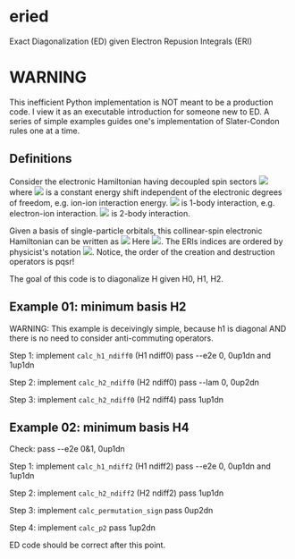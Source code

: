 # eried
Exact Diagonalization (ED) given Electron Repusion Integrals (ERI)

WARNING
====
This inefficient Python implementation is NOT meant to be a production code.
I view it as an executable introduction for someone new to ED.
A series of simple examples guides one's implementation of Slater-Condon
 rules one at a time.

## Definitions

Consider the electronic Hamiltonian having decoupled spin sectors
<img src="https://render.githubusercontent.com/render/math?math=\hat{H}=H_0%2B\hat{H}_1%2B\hat{H}_2,">
where <img src="https://render.githubusercontent.com/render/math?math=H_0"> is a constant energy shift independent of the electronic degrees of freedom, e.g.  ion-ion interaction energy. <img src="https://render.githubusercontent.com/render/math?math=\hat{H}_1"> is 1-body interaction, e.g. electron-ion interaction.  <img src="https://render.githubusercontent.com/render/math?math=\hat{H}_2"> is 2-body interaction.

Given a basis of single-particle orbitals, this collinear-spin electronic Hamiltonian can be written as
<img src="https://render.githubusercontent.com/render/math?math=H_0%2B
\sum_{\sigma=\alpha}^\beta\sum_{i,j=1}^{N_\sigma} h_{ij}c_{i\sigma}^\dagger c_{j\sigma}%2B
\frac{1}{2}\sum_{\sigma,\sigma'=\alpha}^\beta\sum_{p,q,r,s=1}^{N_\sigma} v_{pqrs} c_{p\sigma}^\dagger c_{q\sigma'}^\dagger c_{s\sigma} c_{r\sigma}.
">
Here <img src="https://render.githubusercontent.com/render/math?math=h_{ij}=\langle i|\hat{H}_1|j\rangle">. The ERIs indices are ordered by physicist's notation <img src="https://render.githubusercontent.com/render/math?math=v_{pqrs}=\langle pq|rs \rangle">.
Notice, the order of the creation and destruction operators is pqsr!

The goal of this code is to diagonalize H given H0, H1, H2.

Example 01: minimum basis H2
----

WARNING: This example is deceivingly simple, because
 h1 is diagonal AND
 there is no need to consider anti-commuting operators.

Step 1: implement `calc_h1_ndiff0` (H1 ndiff0)
 pass --e2e 0, 0up1dn and 1up1dn

Step 2: implement `calc_h2_ndiff0` (H2 ndiff0)
 pass --lam 0, 0up2dn

Step 3: implement `calc_h2_ndiff0` (H2 ndiff4)
 pass 1up1dn

Example 02: minimum basis H4
----

Check: pass --e2e 0&1, 0up1dn

Step 1: implement `calc_h1_ndiff2` (H1 ndiff2)
 pass --e2e 0, 0up1dn and 1up1dn

Step 2: implement `calc_h2_ndiff2` (H2 ndiff2)
 pass 1up1dn

Step 3: implement `calc_permutation_sign`
 pass 0up2dn

Step 4: implement `calc_p2`
 pass 1up2dn

ED code should be correct after this point.
